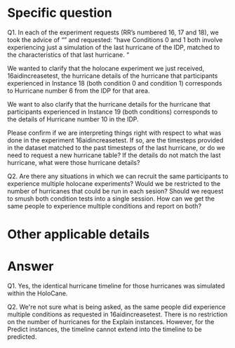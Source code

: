 # Specific question #


Q1. 
In each of the experiment requests (RR’s numbered 16, 17 and 18), we took the advice of “” and requested: 
“have Conditions 0 and 1 both involve experiencing just a simulation of the last hurricane of the IDP, matched to the characteristics of that last hurricane. “


We wanted to clarify that the holocane experiment we just received, 16aidincreasetest, the hurricane details of the hurricane that participants experienced in Instance 18 (both condition 0 and condition 1) corresponds to Hurricane number 6 from the IDP for that area. 


We want to also clarify that the hurricane details for the hurricane that participants experienced in Instance 19 (both conditions) corresponds to the details of Hurricane number 10 in the IDP. 


Please confirm if we are interpreting things right with respect to what was done in the experiment 16aidincreasetest. If so, are the timesteps provided in the dataset matched to the past timesteps of the last hurricane, or do we need to request a new hurricane table? If the details do not match the last hurricane, what were those hurricane details? 


Q2. 
Are there any situations in which we can recruit the same participants to experience multiple holocane experiments? Would we be restricted to the number of hurricanes that could be run in each sesion? Should we request to smush both condition tests into a single session. How can we get the same people to experience multiple conditions and report on both?


# Other applicable details #


# Answer #

Q1. Yes, the identical hurricane timeline for those hurricanes was simulated within the HoloCane.

Q2. We're not sure what is being asked, as the same people did experience multiple conditions as requested in 16aidincreasetest. There is no restriction on the number of hurricanes for the Explain instances. However, for the Predict instances, the timeline cannot extend into the timeline to be predicted. 